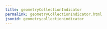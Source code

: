 ```yaml
---
title: geometryCollectionIndicator
permalink: geometryCollectionIndicator.html
jsonid: geometrycollectionindicator
---
```

